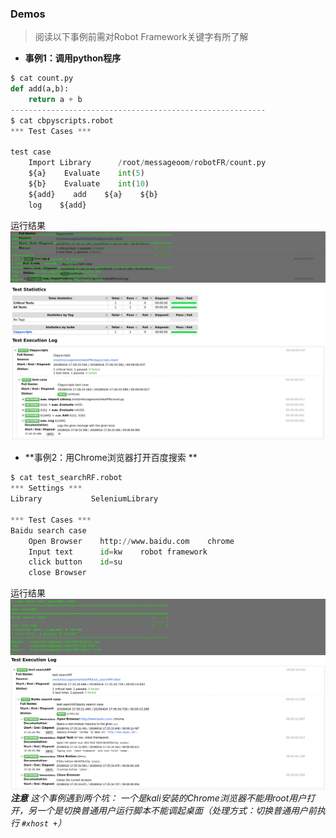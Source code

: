 ### Demos

> 阅读以下事例前需对Robot Framework关键字有所了解

* **事例1：调用python程序**

```py
$ cat count.py    
def add(a,b):
    return a + b
---------------------------------------------------------
$ cat cbpyscripts.robot 
*** Test Cases ***

test case
    Import Library      /root/messageoom/robotFR/count.py
    ${a}    Evaluate    int(5)
    ${b}    Evaluate    int(10)
    ${add}    add    ${a}    ${b}
    log    ${add}
```

运行结果![](/assets/QQ截图20180416173030.png)![](/assets/QQ截图20180416173131.png)

* **事例2：用Chrome浏览器打开百度搜索 **

```py
$ cat test_searchRF.robot
*** Settings ***
Library           SeleniumLibrary

*** Test Cases ***
Baidu search case
    Open Browser    http://www.baidu.com    chrome
    Input text      id=kw    robot framework
    click button    id=su   
    close Browser
```

运行结果![](/assets/运行结果r.png)![](/assets/QQ截图20180416173634.png)_**注意** 这个事例遇到两个坑： 一个是kali安装的Chrome浏览器不能用root用户打开，另一个是切换普通用户运行脚本不能调起桌面（处理方式：切换普通用户前执行 _`#xhost +`_）_

